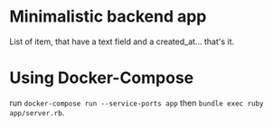 # Minimalistic backend app

List of item, that have a text field and a created_at... that's it.






# Using Docker-Compose

run `docker-compose run --service-ports app` then `bundle exec ruby app/server.rb`.